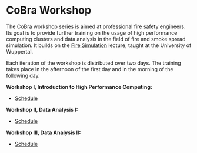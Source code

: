 # CoBra Workshop

The CoBra workshop series is aimed at professional fire safety engineers. Its goal is to provide further training on the usage of high performance computing clusters and data analysis in the field of fire and smoke spread simulation. It builds on the [Fire Simulation](https://cce.uni-wuppertal.de/en/teaching/fire-simulation/) lecture, taught at the University of Wuppertal.

Each iteration of the workshop is distributed over two days. The training takes place in the afternoon of the first day and in the morning of the following day.

**Workshop I, Introduction to High Performance Computing:**
- [Schedule](01_ws_01)

**Workshop II, Data Analysis I:**
- [Schedule](02_ws_01)

**Workshop III, Data Analysis II:**
- [Schedule](03_ws_01)
